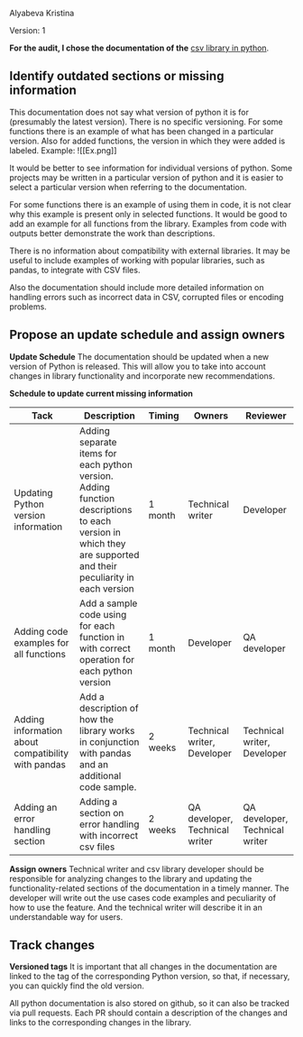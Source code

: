 Alyabeva Kristina

Version: 1

**For the audit, I chose the documentation of the** [csv library in python](https://docs.python.org/3/library/csv.html).
## Identify outdated sections or missing information

This documentation does not say what version of python it is for (presumably the latest version).
There is no specific versioning. For some functions there is an example of what has been changed in a particular version. 
Also for added functions, the version in which they were added is labeled.
Example:
![[Ex.png]]

It would be better to see information for individual versions of python. Some projects may be written in a particular version of python and it is easier to select a particular version when referring to the documentation.

For some functions there is an example of using them in code, it is not clear why this example is present only in selected functions. It would be good to add an example for all functions from the library. Examples from code with outputs better demonstrate the work than descriptions.

There is no information about compatibility with external libraries. It may be useful to include examples of working with popular libraries, such as pandas, to integrate with CSV files.

Also the documentation should include more detailed information on handling errors such as incorrect data in CSV, corrupted files or encoding problems.

## Propose an update schedule and assign owners

**Update Schedule**
The documentation should be updated when a new version of Python is released. This will allow you to take into account changes in library functionality and incorporate new recommendations.

**Schedule to update current missing information**

| Tack                                               | Description                                                                                                                                                   | Timing  | Owners                         | Reviewer                       |
| -------------------------------------------------- | ------------------------------------------------------------------------------------------------------------------------------------------------------------- | ------- | ------------------------------ | ------------------------------ |
| Updating Python version information                | Adding separate items for each python version. Adding function descriptions to each version in which they are supported and their peculiarity in each version | 1 month | Technical writer               | Developer                      |
| Adding code examples for all functions             | Add a sample code using for each function in with correct operation for each python version                                                                   | 1 month | Developer                      | QA developer                   |
| Adding information about compatibility with pandas | Add a description of how the library works in conjunction with pandas and an additional code sample.                                                          | 2 weeks | Technical writer, Developer    | Technical writer, Developer    |
| Adding an error handling section                   | Adding a section on error handling with incorrect csv files                                                                                                   | 2 weeks | QA developer, Technical writer | QA developer, Technical writer |


**Assign owners**
Technical writer and csv library developer should be responsible for analyzing changes to the library and updating the functionality-related sections of the documentation in a timely manner.
The developer will write out the use cases code examples and peculiarity of how to use the feature. And the technical writer will describe it in an understandable way for users.

## Track changes

**Versioned tags**
It is important that all changes in the documentation are linked to the tag of the corresponding Python version, so that, if necessary, you can quickly find the old version. 

All python documentation is also stored on github, so it can also be tracked via pull requests. Each PR should contain a description of the changes and links to the corresponding changes in the library.
